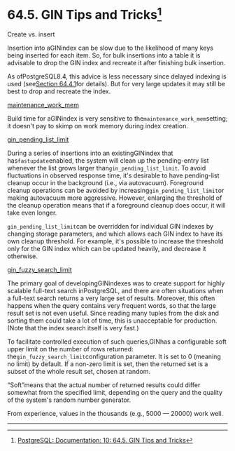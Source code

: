 # 64.5. GIN Tips and Tricks[^1]

Create vs. insert

Insertion into aGINindex can be slow due to the likelihood of many keys being inserted for each item. So, for bulk insertions into a table it is advisable to drop the GIN index and recreate it after finishing bulk insertion.

As ofPostgreSQL8.4, this advice is less necessary since delayed indexing is used \(see[Section 64.4.1](https://www.postgresql.org/docs/10/static/gin-implementation.html#GIN-FAST-UPDATE)for details\). But for very large updates it may still be best to drop and recreate the index.

[maintenance\_work\_mem](https://www.postgresql.org/docs/10/static/runtime-config-resource.html#GUC-MAINTENANCE-WORK-MEM)

Build time for aGINindex is very sensitive to the`maintenance_work_mem`setting; it doesn't pay to skimp on work memory during index creation.

[gin\_pending\_list\_limit](https://www.postgresql.org/docs/10/static/runtime-config-client.html#GUC-GIN-PENDING-LIST-LIMIT)

During a series of insertions into an existingGINindex that has`fastupdate`enabled, the system will clean up the pending-entry list whenever the list grows larger than`gin_pending_list_limit`. To avoid fluctuations in observed response time, it's desirable to have pending-list cleanup occur in the background \(i.e., via autovacuum\). Foreground cleanup operations can be avoided by increasing`gin_pending_list_limit`or making autovacuum more aggressive. However, enlarging the threshold of the cleanup operation means that if a foreground cleanup does occur, it will take even longer.

`gin_pending_list_limit`can be overridden for individual GIN indexes by changing storage parameters, and which allows each GIN index to have its own cleanup threshold. For example, it's possible to increase the threshold only for the GIN index which can be updated heavily, and decrease it otherwise.

[gin\_fuzzy\_search\_limit](https://www.postgresql.org/docs/10/static/runtime-config-client.html#GUC-GIN-FUZZY-SEARCH-LIMIT)

The primary goal of developingGINindexes was to create support for highly scalable full-text search inPostgreSQL, and there are often situations when a full-text search returns a very large set of results. Moreover, this often happens when the query contains very frequent words, so that the large result set is not even useful. Since reading many tuples from the disk and sorting them could take a lot of time, this is unacceptable for production. \(Note that the index search itself is very fast.\)

To facilitate controlled execution of such queries,GINhas a configurable soft upper limit on the number of rows returned: the`gin_fuzzy_search_limit`configuration parameter. It is set to 0 \(meaning no limit\) by default. If a non-zero limit is set, then the returned set is a subset of the whole result set, chosen at random.

“Soft”means that the actual number of returned results could differ somewhat from the specified limit, depending on the query and the quality of the system's random number generator.

From experience, values in the thousands \(e.g., 5000 — 20000\) work well.

---



[^1]:  [PostgreSQL: Documentation: 10: 64.5. GIN Tips and Tricks](https://www.postgresql.org/docs/10/static/gin-tips.html)

